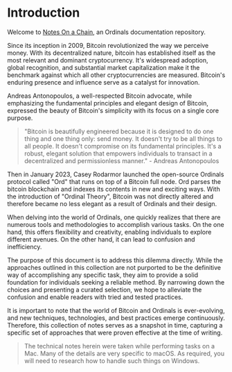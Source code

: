 # Introduction

Welcome to [Notes On a Chain](https://www.notesonachain.com), an Ordinals documentation repository.

Since its inception in 2009, Bitcoin revolutionized the way we perceive money. With its decentralized nature, bitcoin has established itself as the most relevant and dominant cryptocurrency. It's widespread adoption, global recognition, and substantial market capitalization make it the benchmark against which all other cryptocurrencies are measured. Bitcoin's enduring presence and influence serve as a catalyst for innovation.

Andreas Antonopoulos, a well-respected Bitcoin advocate, while emphasizing the fundamental principles and elegant design of Bitcoin, expressed the beauty of Bitcoin's simplicity with its focus on a single core purpose.

>"Bitcoin is beautifully engineered because it is designed to do one thing and one thing only: send money. It doesn't try to be all things to all people. It doesn't compromise on its fundamental principles. It's a robust, elegant solution that empowers individuals to transact in a decentralized and permissionless manner." - Andreas Antonopoulos

Then in January 2023, Casey Rodarmor launched the open-source Ordinals protocol called "Ord" that runs on top of a Bitcoin full node. Ord parses the bitcoin blockchain and indexes its contents in new and exciting ways. With the introduction of "Ordinal Theory", Bitcoin was not directly altered and therefore became no less elegant as a result of Ordinals and their design.

When delving into the world of Ordinals, one quickly realizes that there are numerous tools and methodologies to accomplish various tasks. On the one hand, this offers flexibility and creativity, enabling individuals to explore different avenues. On the other hand, it can lead to confusion and inefficiency.

The purpose of this document is to address this dilemma directly. While the approaches outlined in this collection are not purported to be the definitive way of accomplishing any specific task, they aim to provide a solid foundation for individuals seeking a reliable method. By narrowing down the choices and presenting a curated selection, we hope to alleviate the confusion and enable readers with tried and tested practices.

It is important to note that the world of Bitcoin and Ordinals is ever-evolving, and new techniques, technologies, and best practices emerge continuously. Therefore, this collection of notes serves as a snapshot in time, capturing a specific set of approaches that were proven effective at the time of writing.

> The technical notes herein were taken while performing tasks on a Mac. Many of the details are very specific to macOS. As required, you will need to research how to handle such things on Windows.